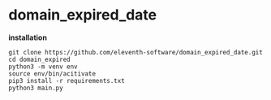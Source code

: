 # domain_expired_date

**installation**

```
git clone https://github.com/eleventh-software/domain_expired_date.git
cd domain_expired
python3 -m venv env
source env/bin/acitivate
pip3 install -r requirements.txt
python3 main.py
```